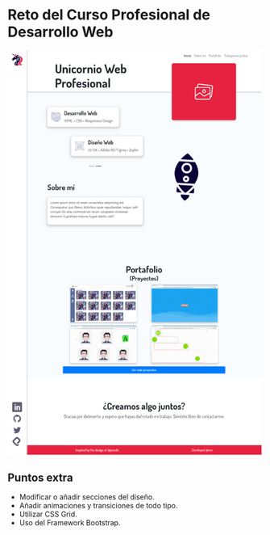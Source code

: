 # Reto del Curso Profesional de Desarrollo Web

<img src="/SitioUnicornioWebProfesional.png" />

## Puntos extra

- Modificar o añadir secciones del diseño.
- Añadir animaciones y transiciones de todo tipo.
- Utilizar CSS Grid.
- Uso del Framework Bootstrap.
